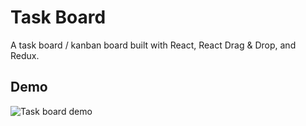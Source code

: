 # Task Board
A task board / kanban board built with React, React Drag & Drop, and Redux.

## Demo
![Task board demo](https://github.com/tannerdolby/react-task-board/assets/48612525/332006c6-88c5-49dd-b5aa-7459b97b21fc)
